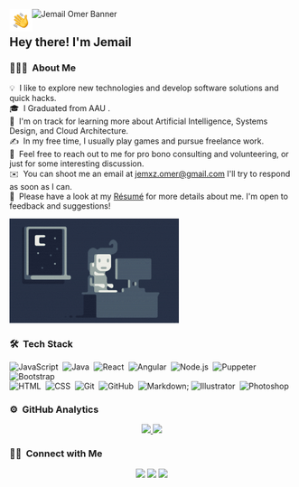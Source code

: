![Jemail Omer Banner](assets\Blue_Liquid_Art_Design_Gallery_Intro_Video_AdobeExpress.gif)
<img alt="Night Coding" src="./assets/Hand%20Wave.gif" width='40' align="left"/><h2>Hey there! I'm Jemail</h2>

<!-- ## 👋 &nbsp;Hey there! I'm Jemail Omer -->

### 👨🏻‍💻 &nbsp;About Me

💡 &nbsp;I like to explore new technologies and develop software solutions and quick hacks.\
🎓 &nbsp;I Graduated from AAU .\
🌱 &nbsp;I'm on track for learning more about Artificial Intelligence, Systems Design, and Cloud Architecture.\
✍️ &nbsp;In my free time, I usually play games and pursue freelance work.\
💬 &nbsp;Feel free to reach out to me for pro bono consulting and volunteering, or just for some interesting discussion.\
✉️ &nbsp;You can shoot me an email at jemxz.omer@gmail.com I'll try to respond as soon as I can.\
📄 &nbsp;Please have a look at my [Résumé](https://www.jemail.dev) for more details about me. I'm open to feedback and suggestions!

<img src="./assets/Night-Coding.gif" alt="Blue-Liquid-Art-Design-Gallery-Intro-Video-Adobe-Express-1" border="0">

### 🛠 &nbsp;Tech Stack

![JavaScript](https://img.shields.io/badge/-JavaScript-05122A?style=flat&logo=javascript)&nbsp;
![Java](https://img.shields.io/badge/-Java-05122A?style=flat&logo=Java&logoColor=FFA518)&nbsp;
![React](https://img.shields.io/badge/-React-05122A?style=flat&logo=react)&nbsp;
![Angular](https://img.shields.io/badge/-Angular-DD0031?style=flat&logo=angular)&nbsp;
![Node.js](https://img.shields.io/badge/-Node.js-05122A?style=flat&logo=node.js)&nbsp;
![Puppeter](https://img.shields.io/badge/-Puppeteer-40B5A4?style=flat&logo=puppeteer)&nbsp;
![Bootstrap](https://img.shields.io/badge/-Bootstrap-05122A?style=flat&logo=bootstrap&logoColor=563D7C)\
![HTML](https://img.shields.io/badge/-HTML-05122A?style=flat&logo=HTML5)&nbsp;
![CSS](https://img.shields.io/badge/-CSS-05122A?style=flat&logo=CSS3&logoColor=1572B6)&nbsp;
![Git](https://img.shields.io/badge/-Git-05122A?style=flat&logo=git)&nbsp;
![GitHub](https://img.shields.io/badge/-GitHub-05122A?style=flat&logo=github)&nbsp;
![Markdown](https://img.shields.io/badge/-Markdown-05122A?style=flat&logo=markdown);
![Illustrator](https://img.shields.io/badge/-Illustrator-05122A?style=flat&logo=adobe-illustrator)&nbsp;
![Photoshop](https://img.shields.io/badge/-Photoshop-05122A?style=flat&logo=adobe-photoshop)&nbsp;

### ⚙️ &nbsp;GitHub Analytics

<p align="center">
<a href="https://github.com/jemxz">
  <img height="180em" src="https://github-readme-stats-eight-theta.vercel.app/api?username=jemxz&show_icons=true&theme=algolia&include_all_commits=true&count_private=true"/>
  <img height="180em" src="https://github-readme-stats-eight-theta.vercel.app/api/top-langs/?username=jemxz&layout=compact&langs_count=8&theme=algolia"/>
</a>
</p>

### 🤝🏻 &nbsp;Connect with Me

<p align="center">
<a href="https://www.jemail.dev"><img src="https://img.shields.io/badge/-jemail.dev-3423A6?style=flat&logo=Google-Chrome&logoColor=white"/></a>
<a href="https://www.linkedin.com/in/jemail-omer-7b72a6136/"><img src="https://img.shields.io/badge/-Jemail%20Omer-0077B5?style=flat&logo=Linkedin&logoColor=white"></a>
<a href="mailto:jemxz.omer@gmail.com"><img src="https://img.shields.io/badge/-jemxz.omer@gmail.com-D14836?style=flat&logo=Gmail&logoColor=white"/></a>
</p>

